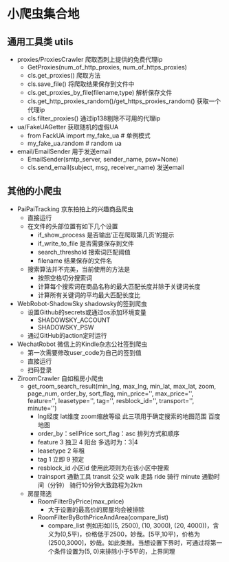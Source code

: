 # 小爬虫集合地

## 通用工具类 utils
- proxies/ProxiesCrawler 爬取西刺上提供的免费代理ip
    - GetProxies(num_of_http_proxies, num_of_https_proxies)
    - cls.get_proxies() 爬取方法
    - cls.save_file() 将爬取结果保存到文件中
    - cls.get_proxies_by_file(filename,type) 解析保存文件
    - cls.get_http_proxies_random()/get_https_proxies_random() 获取一个代理ip
    - cls.filter_proxies() 通过ip138剔除不可用的代理ip
- ua/FakeUAGetter 获取随机的虚假UA
    - from FackUA import my_fake_ua # 单例模式
    - my_fake_ua.random # random ua
- email/EmailSender 用于发送email
    - EmailSender(smtp_server, sender_name, psw=None)
    - cls.send_email(subject, msg, receiver_name) 发送email
    
## 其他的小爬虫
- PaiPaiTracking 京东拍拍上的兴趣商品爬虫
    - 直接运行
    - 在文件的头部位置有如下几个设置
        - if_show_process 是否输出’正在爬取第几页‘的提示
        - if_write_to_file 是否需要保存到文件
        - search_threshold 搜索词匹配阈值
        - filename 结果保存的文件名
    - 搜索算法并不完美，当前使用的方法是
        - 按照空格切分搜索词
        - 计算每个搜索词在商品名称的最大匹配长度并除于关键词长度
        - 计算所有关键词的平均最大匹配长度比
- WebRobot-ShadowSky shadowsky的签到爬虫
    - 设置Github的secrets或通过os添加环境变量
        - SHADOWSKY_ACCOUNT
        - SHADOWSKY_PSW
    - 通过GitHub的action定时运行
- WechatRobot 微信上的Kindle杂志公社签到爬虫
    - 第一次需要修改user_code为自己的签到值
    - 直接运行
    - 扫码登录
- ZiroomCrawler 自如租房小爬虫
    - get_room_search_result(min_lng, max_lng, min_lat, max_lat, zoom, page_num, order_by, sort_flag, min_price='',
                             max_price='', feature='', leasetype='', tag='', resblock_id='', transport='', minute='')
        - lng经度 lat维度 zoom缩放等级 此三项用于确定搜索的地图范围 百度地图
        - order_by：sellPrice sort_flag：asc 排列方式和顺序
        - feature 3 独卫 4 阳台 多选时为：3|4
        - leasetype 2 年租
        - tag 1 立即 9 预定
        - resblock_id 小区id 使用此项则为在该小区中搜索
        - trainsport 通勤工具 transit 公交 walk 走路 ride 骑行 minute 通勤时间（分钟） 骑行10分钟大致路程为2km
    - 房屋筛选
        - RoomFilterByPrice(max_price)
            - 大于设置的最高价的房屋均会被排除
        - RoomFilterByBothPriceAndArea(compare_list)
            - compare_list 例如形如((5, 2500), (10, 3000), (20, 4000))，含义为(0,5平)，价格低于2500，妙哉。[5平,10平)，价格为(2500,3000]，妙哉。如此类推。当想设置下界时，可通过将第一个条件设置为(5, 0)来排除小于5平的，上界同理
        
        

